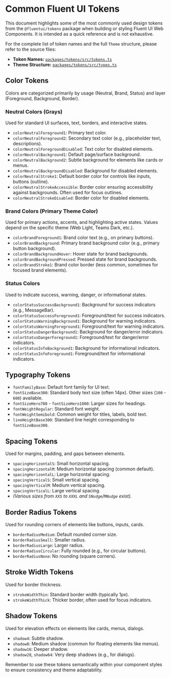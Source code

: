 # Common Fluent UI Tokens

This document highlights some of the most commonly used design tokens from the `@fluentui/tokens` package when building or styling Fluent UI Web Components. It is intended as a quick reference and is not exhaustive.

For the complete list of token names and the full `Theme` structure, please refer to the source files:

*   **Token Names:** [`packages/tokens/src/tokens.ts`](https://github.com/microsoft/fluentui/blob/master/packages/tokens/src/tokens.ts)
*   **Theme Structure:** [`packages/tokens/src/types.ts`](https://github.com/microsoft/fluentui/blob/master/packages/tokens/src/types.ts)

## Color Tokens

Colors are categorized primarily by usage (Neutral, Brand, Status) and layer (Foreground, Background, Border).

### Neutral Colors (Grays)

Used for standard UI surfaces, text, borders, and interactive states.

*   `colorNeutralForeground1`: Primary text color.
*   `colorNeutralForeground2`: Secondary text color (e.g., placeholder text, descriptions).
*   `colorNeutralForegroundDisabled`: Text color for disabled elements.
*   `colorNeutralBackground1`: Default page/surface background.
*   `colorNeutralBackground2`: Subtle background for elements like cards or menus.
*   `colorNeutralBackgroundDisabled`: Background for disabled elements.
*   `colorNeutralStroke1`: Default border color for controls like inputs, buttons (outline).
*   `colorNeutralStrokeAccessible`: Border color ensuring accessibility against backgrounds. Often used for focus outlines.
*   `colorNeutralStrokeDisabled`: Border color for disabled elements.

### Brand Colors (Primary Theme Color)

Used for primary actions, accents, and highlighting active states. Values depend on the specific theme (Web Light, Teams Dark, etc.).

*   `colorBrandForeground1`: Brand color text (e.g., on primary buttons).
*   `colorBrandBackground`: Primary brand background color (e.g., primary button background).
*   `colorBrandBackgroundHover`: Hover state for brand backgrounds.
*   `colorBrandBackgroundPressed`: Pressed state for brand backgrounds.
*   `colorBrandStroke1`: Brand color border (less common, sometimes for focused brand elements).

### Status Colors

Used to indicate success, warning, danger, or informational states.

*   `colorStatusSuccessBackground1`: Background for success indicators (e.g., MessageBar).
*   `colorStatusSuccessForeground1`: Foreground/text for success indicators.
*   `colorStatusWarningBackground1`: Background for warning indicators.
*   `colorStatusWarningForeground1`: Foreground/text for warning indicators.
*   `colorStatusDangerBackground1`: Background for danger/error indicators.
*   `colorStatusDangerForeground1`: Foreground/text for danger/error indicators.
*   `colorStatusInfoBackground1`: Background for informational indicators.
*   `colorStatusInfoForeground1`: Foreground/text for informational indicators.

## Typography Tokens

*   `fontFamilyBase`: Default font family for UI text.
*   `fontSizeBase300`: Standard body text size (often 14px). Other sizes (`100` - `600`) available.
*   `fontSizeHero700` - `fontSizeHero1000`: Larger sizes for headings.
*   `fontWeightRegular`: Standard font weight.
*   `fontWeightSemibold`: Common weight for titles, labels, bold text.
*   `lineHeightBase300`: Standard line height corresponding to `fontSizeBase300`.

## Spacing Tokens

Used for margins, padding, and gaps between elements.

*   `spacingHorizontalS`: Small horizontal spacing.
*   `spacingHorizontalM`: Medium horizontal spacing (common default).
*   `spacingHorizontalL`: Large horizontal spacing.
*   `spacingVerticalS`: Small vertical spacing.
*   `spacingVerticalM`: Medium vertical spacing.
*   `spacingVerticalL`: Large vertical spacing.
*   *(Various sizes from `XXS` to `XXXL` and `SNudge`/`MNudge` exist).*

## Border Radius Tokens

Used for rounding corners of elements like buttons, inputs, cards.

*   `borderRadiusMedium`: Default rounded corner size.
*   `borderRadiusSmall`: Smaller radius.
*   `borderRadiusLarge`: Larger radius.
*   `borderRadiusCircular`: Fully rounded (e.g., for circular buttons).
*   `borderRadiusNone`: No rounding (square corners).

## Stroke Width Tokens

Used for border thickness.

*   `strokeWidthThin`: Standard border width (typically 1px).
*   `strokeWidthThick`: Thicker border, often used for focus indicators.

## Shadow Tokens

Used for elevation effects on elements like cards, menus, dialogs.

*   `shadow4`: Subtle shadow.
*   `shadow8`: Medium shadow (common for floating elements like menus).
*   `shadow16`: Deeper shadow.
*   `shadow28`, `shadow64`: Very deep shadows (e.g., for dialogs).

Remember to use these tokens semantically within your component styles to ensure consistency and theme adaptability.
